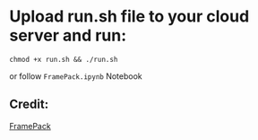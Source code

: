 # Upload run.sh file to your cloud server and run:
```
chmod +x run.sh && ./run.sh
```
or follow 
```FramePack.ipynb``` Notebook 
## Credit:
[FramePack](https://github.com/lllyasviel/FramePack)
